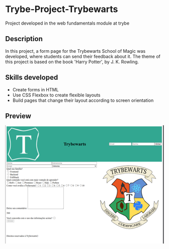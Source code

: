 # Trybe-Project-Trybewarts

Project developed in the web fundamentals module at trybe

## Description

In this project, a form page for the Trybewarts School of Magic was developed, where students can send their feedback about it. The theme of this project is based on the book 'Harry Potter', by J. K. Rowling.

## Skills developed

- Create forms in HTML
- Use CSS Flexbox to create flexible layouts
- Build pages that change their layout according to screen orientation

## Preview

![example Trybewarts](./images/example.png)
